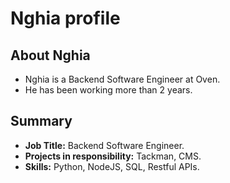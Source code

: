 
# Nghia profile

## About Nghia
- Nghia is a Backend Software Engineer at Oven.
- He has been working more than 2 years.

## Summary
- **Job Title:** Backend Software Engineer.
- **Projects in responsibility:** Tackman, CMS.
- **Skills:** Python, NodeJS, SQL, Restful APIs.

